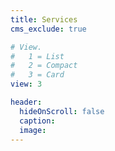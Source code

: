 ```yaml
---
title: Services
cms_exclude: true

# View.
#   1 = List
#   2 = Compact
#   3 = Card
view: 3

header:
  hideOnScroll: false
  caption:
  image:
---
```

